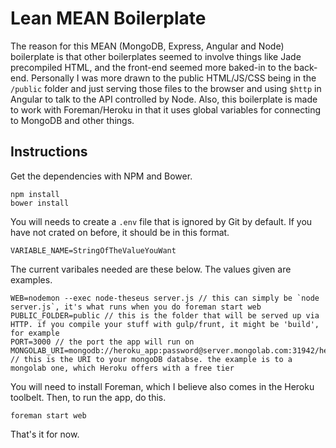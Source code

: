 # Lean MEAN Boilerplate

The reason for this MEAN (MongoDB, Express, Angular and Node) boilerplate is that other boilerplates seemed to involve things like Jade precompiled HTML, and the front-end seemed more baked-in to the back-end. Personally I was more drawn to the public HTML/JS/CSS being in the `/public` folder and just serving those files to the browser and using `$http` in Angular to talk to the API controlled by Node. Also, this boilerplate is made to work with Foreman/Heroku in that it uses global variables for connecting to MongoDB and other things.

## Instructions

Get the dependencies with NPM and Bower.

	npm install
	bower install

You will needs to create a `.env` file that is ignored by Git by default. If you have not crated on before, it should be in this format.

	VARIABLE_NAME=StringOfTheValueYouWant

The current varibales needed are these below. The values given are examples.

	WEB=nodemon --exec node-theseus server.js // this can simply be `node server.js`, it's what runs when you do foreman start web
	PUBLIC_FOLDER=public // this is the folder that will be served up via HTTP. if you compile your stuff with gulp/frunt, it might be 'build', for example
	PORT=3000 // the port the app will run on
	MONGOLAB_URI=mongodb://heroku_app:password@server.mongolab.com:31942/heroku_database // this is the URI to your mongoDB databse. the example is to a mongolab one, which Heroku offers with a free tier

You will need to install Foreman, which I believe also comes in the Heroku toolbelt. Then, to run the app, do this.

	foreman start web

That's it for now.